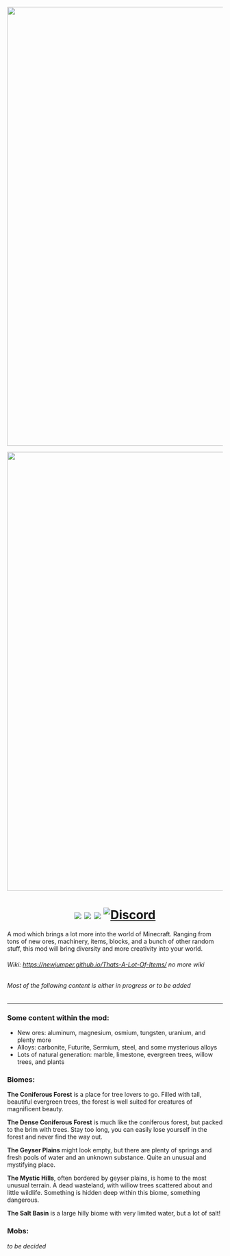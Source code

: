<p align="center"><img src="https://github.com/NewJumper/Thats-A-Lot-Of-Items/blob/mc-1.18.x/src/main/resources/logo_banner_dark.png#gh-dark-mode-only" alt="Logo" width="1024"></p>
<p align="center"><img src="https://github.com/NewJumper/Thats-A-Lot-Of-Items/blob/mc-1.18.x/src/main/resources/logo_banner_light.png#gh-light-mode-only" alt="Logo" width="1024"></p>
<h1 align="center">
  <a href="https://www.curseforge.com/minecraft/mc-mods/thats-a-lot-of-items"><img src="https://img.shields.io/badge/Mod Version-0.15.2-54c3d6"></a>
  <a><img src="https://img.shields.io/badge/Minecraft Ver.-1.18.2-71c46e"></a>
  <a href="https://files.minecraftforge.net/net/minecraftforge/forge/"><img src="https://img.shields.io/badge/Forge Ver.-40.0.31-d68f54"></a>
  <a href="https://discord.gg/QndwkU7"><img src="https://img.shields.io/discord/631321825439383553?color=4d7591&label=Discord" alt="Discord"></a>
</h1>

A mod which brings a lot more into the world of Minecraft. Ranging from tons of new ores, machinery, items, blocks, and a bunch of other random stuff, this mod will bring diversity and more creativity into your world.

###### *Wiki: https://newjumper.github.io/Thats-A-Lot-Of-Items/* no more wiki
###### *Most of the following content is either in progress or to be added*
---
### Some content within the mod:
- New ores: aluminum, magnesium, osmium, tungsten, uranium, and plenty more
- Alloys: carbonite, Futurite, Sermium, steel, and some mysterious alloys
- Lots of natural generation: marble, limestone, evergreen trees, willow trees, and plants

### Biomes:
**The Coniferous Forest** is a place for tree lovers to go. Filled with tall, beautiful evergreen trees, the forest is well suited for creatures of magnificent beauty.

**The Dense Coniferous Forest** is much like the coniferous forest, but packed to the brim with trees. Stay too long, you can easily lose yourself in the forest and never find the way out.

**The Geyser Plains** might look empty, but there are plenty of springs and fresh pools of water and an unknown substance. Quite an unusual and mystifying place.

**The Mystic Hills**, often bordered by geyser plains, is home to the most unusual terrain. A dead wasteland, with willow trees scattered about and little wildlife. Something is hidden deep within this biome, something dangerous.

**The Salt Basin** is a large hilly biome with very limited water, but a lot of salt!

### Mobs:
*to be decided*
